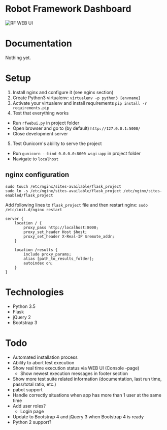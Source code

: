 # Robot Framework Dashboard

![RF WEB UI](https://github.com/molsky/robotframework-webui/blob/master/media/rfwebui.png "UI")

# Documentation
Nothing yet.

# Setup
1. Install nginx and configure it (see nginx section)
2. Create Python3 virtualenv: `virtualenv -p python3 [envname]`
3. Activate your virtualenv and install requirements `pip install -r requirements.pip`
4. Test that everything works
  * Run `rfwebui.py` in project folder
  * Open browser and go to (by default) `http://127.0.0.1:5000/`
  * Close development server
5. Test Gunicorn's ability to serve the project
  * Run `gunicorn --bind 0.0.0.0:8000 wsgi:app` in project folder
  * Navigate to `localhost`

## nginx configuration
```
sudo touch /etc/nginx/sites-available/flask_project
sudo ln -s /etc/nginx/sites-available/flask_project /etc/nginx/sites-enabled/flask_project
```
Add following lines to `flask_project` file and then restart nginx: `sudo /etc/init.d/nginx restart`
```
server {
    location / {
        proxy_pass http://localhost:8000;
        proxy_set_header Host $host;
        proxy_set_header X-Real-IP $remote_addr;
    }

    location /results {
        include proxy_params;
        alias [path_to_results_folder];
        autoindex on;
    }
}
```

# Technologies
* Python 3.5
* Flask
* jQuery 2
* Bootstrap 3

# Todo
* Automated installation process
* Ability to abort test execution
* Show real time execution status via WEB UI (Console -page)
  * Show newest execution messages in footer section
* Show more test suite related information (documentation, last run time, pass/total ratio, etc.)
* pabot support
* Handle correctly situations when app has more than 1 user at the same time
* Add user roles?
  * Login page
* Update to Bootstrap 4 and jQuery 3 when Bootstrap 4 is ready
* Python 2 support?
